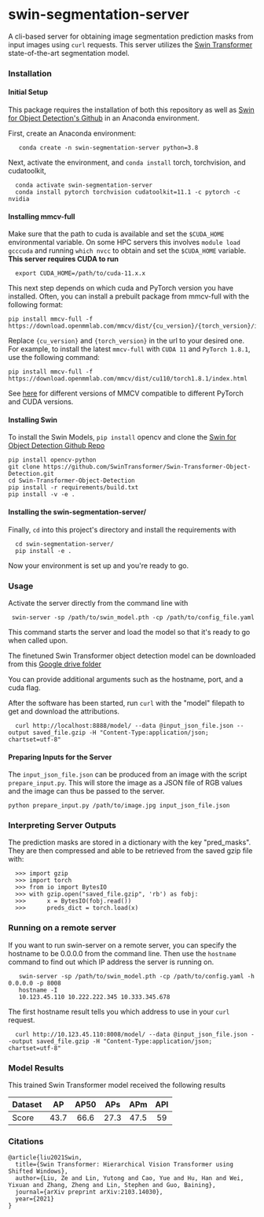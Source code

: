 # swin-segmentation-server
A cli-based server for obtaining image segmentation prediction masks from input images using `curl` requests.  This server utilizes the [Swin Transformer](https://arxiv.org/pdf/2103.14030.pdf) state-of-the-art segmentation model.

### Installation

#### Initial Setup

This package requires the installation of both this repository as well as [Swin for Object Detection's Github](https://github.com/SwinTransformer/Swin-Transformer-Object-Detection) in an Anaconda environment.

First, create an Anaconda environment:

       conda create -n swin-segmentation-server python=3.8

Next, activate the environment, and `conda install` torch, torchvision, and cudatoolkit,

      conda activate swin-segmentation-server
      conda install pytorch torchvision cudatoolkit=11.1 -c pytorch -c nvidia

#### Installing mmcv-full

Make sure that the path to cuda is available and set the `$CUDA_HOME` environmental variable. On some HPC servers this involves `module load gcccuda` and running `which nvcc` to obtain and set the `$CUDA_HOME` variable. **This server requires CUDA to run**

      export CUDA_HOME=/path/to/cuda-11.x.x

This next step depends on which cuda and PyTorch version you have installed.  Often, you can install a prebuilt package from mmcv-full with the following format:

    pip install mmcv-full -f https://download.openmmlab.com/mmcv/dist/{cu_version}/{torch_version}/index.html

Replace `{cu_version}` and `{torch_version}` in the url to your desired one. For example, to install the latest `mmcv-full` with `CUDA 11` and `PyTorch 1.8.1`, use the following command:

    pip install mmcv-full -f https://download.openmmlab.com/mmcv/dist/cu110/torch1.8.1/index.html

See [here](https://github.com/open-mmlab/mmcv#install-with-pip) for different versions of MMCV compatible to different PyTorch and CUDA versions.

#### Installing Swin

To install the Swin Models, `pip install` opencv and clone the [Swin for Object Detection Github Repo](https://github.com/SwinTransformer/Swin-Transformer-Object-Detection)

   	pip install opencv-python
   	git clone https://github.com/SwinTransformer/Swin-Transformer-Object-Detection.git 
   	cd Swin-Transformer-Object-Detection
   	pip install -r requirements/build.txt
   	pip install -v -e .


#### Installing the swin-segmentation-server/

Finally, `cd` into this project's directory and install the requirements with

      cd swin-segmentation-server/
      pip install -e .
 
Now your environment is set up and you're ready to go.


### Usage

Activate the server directly from the command line with

	 swin-server -sp /path/to/swin_model.pth -cp /path/to/config_file.yaml

This command starts the server and load the model so that it's ready to go when called upon.

The finetuned Swin Transformer object detection model can be downloaded from this [Google drive folder](https://drive.google.com/drive/folders/1s4xvls62Z8uPAXW2jUu96Q2w1OinyEy6?usp=sharing)

You can provide additional arguments such as the hostname, port, and a cuda flag.

After the software has been started, run `curl` with the "model" filepath to get and download the attributions.

      curl http://localhost:8888/model/ --data @input_json_file.json --output saved_file.gzip -H "Content-Type:application/json; chartset=utf-8"

#### Preparing Inputs for the Server

The `input_json_file.json` can be produced from an image with the script `prepare_input.py`. This will store the image as a JSON file of RGB values and the image can thus be passed to the server.

    python prepare_input.py /path/to/image.jpg input_json_file.json

### Interpreting Server Outputs

The prediction masks are stored in a dictionary with the key "pred_masks".  They are then compressed and able to be retrieved from the saved gzip file with:

      >>> import gzip
      >>> import torch
      >>> from io import BytesIO
      >>> with gzip.open("saved_file.gzip", 'rb') as fobj:
      >>>      x = BytesIO(fobj.read())
      >>>      preds_dict = torch.load(x)


### Running on a remote server

If you want to run swin-server on a remote server, you can specify the hostname to be 0.0.0.0 from the command line.  Then use the `hostname` command to find out which IP address the server is running on.

       swin-server -sp /path/to/swin_model.pth -cp /path/to/config.yaml -h 0.0.0.0 -p 8008
       hostname -I
       10.123.45.110 10.222.222.345 10.333.345.678

The first hostname result tells you which address to use in your `curl` request.

      curl http://10.123.45.110:8008/model/ --data @input_json_file.json --output saved_file.gzip -H "Content-Type:application/json; chartset=utf-8"


### Model Results

This trained Swin Transformer model received the following results

| Dataset |   AP   |  AP50  |   APs  |   APm  |   APl  |
|---------|:------:|:------:|:------:|:------:|:------:|
|  Score  |  43.7  |  66.6  |  27.3  |  47.5  |   59   |


### Citations

```
@article{liu2021Swin,
  title={Swin Transformer: Hierarchical Vision Transformer using Shifted Windows},
  author={Liu, Ze and Lin, Yutong and Cao, Yue and Hu, Han and Wei, Yixuan and Zhang, Zheng and Lin, Stephen and Guo, Baining},
  journal={arXiv preprint arXiv:2103.14030},
  year={2021}
}
```